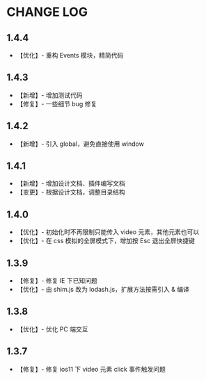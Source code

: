 # CHANGE LOG

## 1.4.4

* 【优化】- 重构 Events 模块，精简代码

## 1.4.3

* 【新增】- 增加测试代码
* 【修复】- 一些细节 bug 修复

## 1.4.2

* 【新增】- 引入 global，避免直接使用 window

## 1.4.1

* 【新增】- 增加设计文档、插件编写文档
* 【变更】- 根据设计文档，调整目录结构

## 1.4.0

* 【优化】- 初始化时不再限制只能传入 video 元素，其他元素也可以
* 【优化】- 在 css 模拟的全屏模式下，增加按 Esc 退出全屏快捷键

## 1.3.9

* 【修复】- 修复 IE 下已知问题
* 【优化】- 由 shim.js 改为 lodash.js，扩展方法按需引入 & 编译

## 1.3.8

* 【优化】- 优化 PC 端交互

## 1.3.7

* 【修复】- 修复 ios11 下 video 元素 click 事件触发问题
